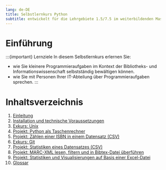 ```yaml
---
lang: de-DE
title: Selbstlernkurs Python
subtitle: entwickelt für die Lehrgebiete 1.5/7.5 im weiterbildenden Masterstudiengang Bibliotheks- und Informationswissenschaft im Fernstudium an der Humboldt-Universität zu Berlin
---
```

# Einführung

:::{important} Lernziele
In diesem Selbstlernkurs erlernen Sie:
- wie Sie kleinere Programmieraufgaben im Kontext der Bibliotheks- und Informationswissenschaft selbstständig bewältigen können.
- wie Sie mit Personen Ihrer IT-Abteilung über Programmieraufgaben sprechen.
:::

# Inhaltsverzeichnis
1. [Einleitung](Einleitung/Kursinhalte.md)
2. [Installation und technische Voraussetzungen](Installation_Technik/Einleitung.md)
3. [Exkurs: Unix](Exkurs_Unix/Einleitung.md)
4. [Projekt: Python als Taschenrechner](Projekt_Taschenrechner/Einleitung.md)
5. [Projekt: Zählen einer ISBN in einem Datensatz (CSV)](Projekt_CSV_I/Einleitung.md)
6. [Exkurs: Git](Exkurs_Git/Einleitung.md)
7. [Projekt: Statistiken eines Datensatzes (CSV)](Projekt_CSV_II/Einleitung.md)
8. [Projekt: MARC-XML lesen, filtern und in Bibtex-Datei überführen](Projekt_MARC-XML/Einleitung.md)
9.  [Projekt: Statistiken und Visualisierungen auf Basis einer Excel-Datei](Projekt_Excel/Einleitung.md)
10. [Glossar](Hinterwerk/Glossar.md)
